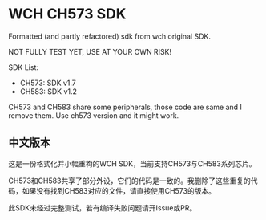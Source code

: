 # WCH CH573 SDK

Formatted (and partly refactored) sdk from wch original SDK.

NOT FULLY TEST YET, USE AT YOUR OWN RISK!

SDK List:
- CH573: SDK v1.7
- CH583: SDK v1.2

CH573 and CH583 share some peripherals, those code are same and I remove them. Use ch573 version and it might work.

## 中文版本

这是一份格式化并小幅重构的WCH SDK，当前支持CH573与CH583系列芯片。

CH573和CH583共享了部分外设，它们的代码是一致的。我删除了这些重复的代码，如果没有找到CH583对应的文件，请直接使用CH573的版本。

此SDK未经过完整测试，若有编译失败问题请开Issue或PR。
